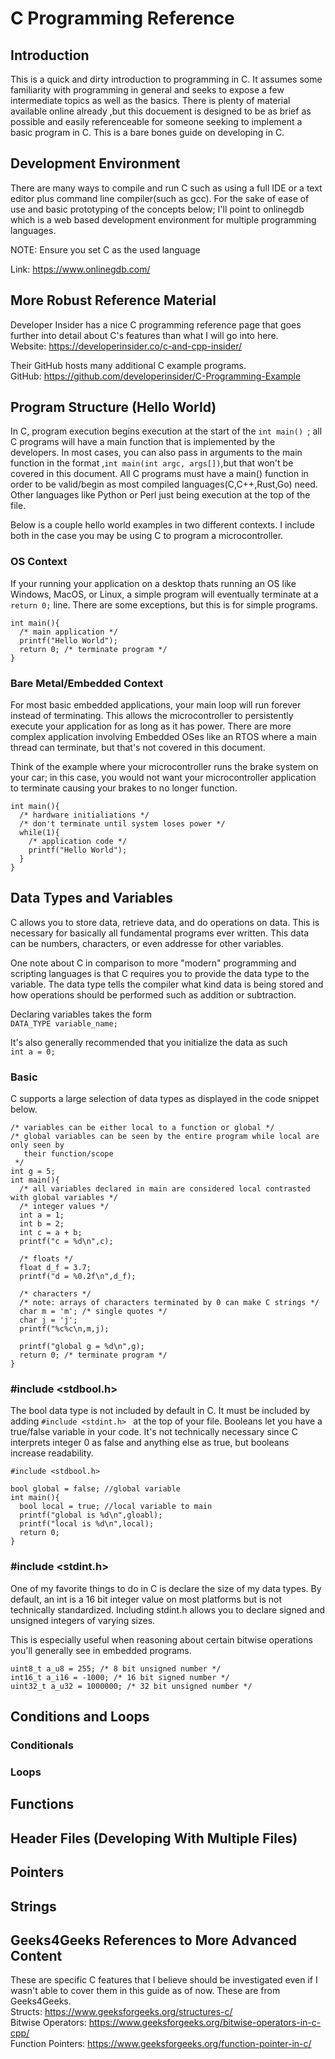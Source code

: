 # C Programming Reference

## Introduction
This is a quick and dirty introduction to programming in C. It assumes some familiarity with programming in general and seeks to expose a few intermediate topics as well as the basics. There is plenty of material available online already ,but this docuement is designed to be as brief as possible and easily referenceable for someone seeking to implement a basic program in C. This is a bare bones guide on developing in C.

## Development Environment
There are many ways to compile and run C such as using a full IDE or a text editor plus command line compiler(such as gcc). For the sake of ease of use and basic prototyping of the concepts below; I'll point to onlinegdb which is a web based development environment for multiple programming languages. 

NOTE: Ensure you set C as the used language 

Link: https://www.onlinegdb.com/

## More Robust Reference Material

Developer Insider has a nice C programming reference page that goes further into detail about C's features than what I will go into here.\
Website: https://developerinsider.co/c-and-cpp-insider/ 

Their GitHub hosts many additional C example programs.  \
GitHub: https://github.com/developerinsider/C-Programming-Example

## Program Structure (Hello World)

In C, program execution begins execution at the start of the ```int main() ```; all C programs will have a main function that is implemented by the developers. In most cases, you can also pass in arguments to the main function in the format ,```int main(int argc, args[])```,but that won't be covered in this document. All C programs must have a main() function in order to be valid/begin as most compiled languages(C,C++,Rust,Go) need. Other languages like Python or Perl just being execution at the top of the file. 

Below is a couple hello world examples in two different contexts. I include both in the case you may be using C to program a microcontroller. 

### OS Context
If your running your application on a desktop thats running an OS like Windows, MacOS, or Linux, a simple program will eventually terminate at a 
``` return 0; ``` line. There are some exceptions, but this is for simple programs.

```
int main(){
  /* main application */
  printf("Hello World");
  return 0; /* terminate program */
}
```
### Bare Metal/Embedded Context
For most basic embedded applications, your main loop will run forever instead of terminating. This allows the microcontroller to persistently execute your application for as long as it has power. There are more complex application involving Embedded OSes like an RTOS where a main thread can terminate, but that's not covered in this document. 

Think of the example where your microcontroller runs the brake system on your car; in this case, you would not want your microcontroller application to terminate causing your brakes to no longer function.
```
int main(){
  /* hardware initialiations */
  /* don't terminate until system loses power */
  while(1){
    /* application code */
    printf("Hello World");
  }
}
```

## Data Types and Variables
C allows you to store data, retrieve data, and do operations on data. This is necessary for basically all fundamental programs ever written. This data can be numbers, characters, or even addresse for other variables. 

One note about C in comparison to more "modern" programming and scripting languages is that C requires you to provide the data type to the variable. The data type tells the compiler what kind data is being stored and how operations should be performed such as addition or subtraction. 

Declaring variables takes the form \
``` DATA_TYPE variable_name; ```

It's also generally recommended that you initialize the data as such \
``` int a = 0; ```

### Basic
C supports a large selection of data types as displayed in the code snippet below.

```
/* variables can be either local to a function or global */
/* global variables can be seen by the entire program while local are only seen by 
   their function/scope 
 */ 
int g = 5; 
int main(){
  /* all variables declared in main are considered local contrasted with global variables */
  /* integer values */
  int a = 1;
  int b = 2;
  int c = a + b;
  printf("c = %d\n",c);
   
  /* floats */ 
  float d_f = 3.7;
  printf("d = %0.2f\n",d_f);
  
  /* characters */
  /* note: arrays of characters terminated by 0 can make C strings */
  char m = 'm'; /* single quotes */
  char j = 'j'; 
  printf("%c%c\n,m,j);
  
  printf("global g = %d\n",g);
  return 0; /* terminate program */
}
```

### #include <stdbool.h>
The bool data type is not included by default in C. It must be included by adding ```#include <stdint.h> ``` at the top of your file. Booleans let you have a true/false variable in your code. It's not technically necessary since C interprets integer 0 as false and anything else as true, but booleans increase readability.

```
#include <stdbool.h>

bool global = false; //global variable 
int main(){
  bool local = true; //local variable to main
  printf("global is %d\n",gloabl); 
  printf("local is %d\n",local);
  return 0;
}
```

### #include <stdint.h>
One of my favorite things to do in C is declare the size of my data types. By default, an int is a 16 bit integer value on most platforms but is not technically standardized. Including stdint.h allows you to declare signed and unsigned integers of varying sizes.

This is especially useful when reasoning about certain bitwise operations you'll generally see in embedded programs.

```
uint8_t a_u8 = 255; /* 8 bit unsigned number */
int16_t a_i16 = -1000; /* 16 bit signed number */
uint32_t a_u32 = 1000000; /* 32 bit unsigned number */
```

## Conditions and Loops 

### Conditionals 


### Loops 

## Functions 

## Header Files (Developing With Multiple Files)

## Pointers 

## Strings

## Geeks4Geeks References to More Advanced Content
These are specific C features that I believe should be investigated even if I wasn't able to cover them in this guide as of now. These are from Geeks4Geeks.\
Structs: https://www.geeksforgeeks.org/structures-c/ \
Bitwise Operators: https://www.geeksforgeeks.org/bitwise-operators-in-c-cpp/ \
Function Pointers: https://www.geeksforgeeks.org/function-pointer-in-c/ 
